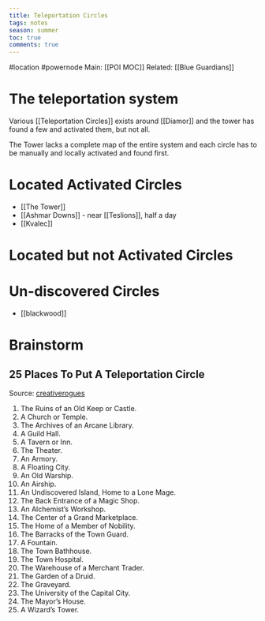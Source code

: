 ---title: Teleportation Circlestags: notesseason: summertoc: truecomments: true---
#location #powernode 
Main: [[POI MOC]]
Related: [[Blue Guardians]]

# The teleportation system
Various [[Teleportation Circles]] exists around [[Diamor]] and the tower has found a few and activated them, but not all.

The Tower lacks a complete map of the entire system and each circle has to be manually and locally activated and found first.

# Located Activated Circles
- [[The Tower]] 
- [[Ashmar Downs]] - near [[Teslions]], half a day
- [[Kvalec]]

# Located but not Activated Circles

# Un-discovered Circles
- [[blackwood]]


# Brainstorm
## 25 Places To Put A Teleportation Circle 
Source: [creativerogues](https://creativerogues.tumblr.com/post/189389484449/25-places-to-put-a-teleportation-circle)

1.  The Ruins of an Old Keep or Castle.
2.  A Church or Temple.
3.  The Archives of an Arcane Library.
4.  A Guild Hall.
5.  A Tavern or Inn.
6.  The Theater.
7.  An Armory.
8.  A Floating City.
9.  An Old Warship.
10.  An Airship.
11.  An Undiscovered Island, Home to a Lone Mage.
12.  The Back Entrance of a Magic Shop.
13.  An Alchemist’s Workshop.
14.  The Center of a Grand Marketplace.
15.  The Home of a Member of Nobility.
16.  The Barracks of the Town Guard.
17.  A Fountain.
18.  The Town Bathhouse.
19.  The Town Hospital.
20.  The Warehouse of a Merchant Trader.
21.  The Garden of a Druid.
22.  The Graveyard.
23.  The University of the Capital City.
24.  The Mayor’s House.
25.  A Wizard’s Tower.
